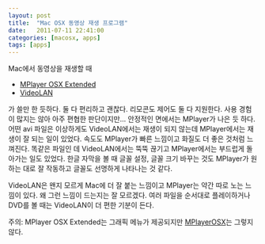 ```yaml
---
layout: post
title:  "Mac OSX 동영상 재생 프로그램"
date:   2011-07-11 22:41:00
categories: [macosx, apps]
tags: [apps]
---
```


Mac에서 동영상을 재생할 때

- [MPlayer OSX Extended](http://www.mplayerosx.ch/)
- [VideoLAN](http://www.videolan.org/)

가 쓸만 한 듯하다. 둘 다 편리하고 괜찮다. 리모콘도 제어도 둘 다 지원한다. 사용 경험이 많지는 않아 아주 편협한 판단이지만... 안정적인 면에서는 MPlayer가 나은 듯 하다. 어떤 avi 파일은 이상하게도 VideoLAN에서는 재생이 되지 않는데 MPlayer에서는 재생이 잘 되는 일이 있었다. 속도도 MPlayer가 빠른 느낌이고 화질도 더 좋은 것처럼 느껴진다. 똑같은 파일인 데 VideoLAN에서는 뚝뚝 끊기고 MPlayer에서는 부드럽게 돌아가는 일도 있었다. 한글 자막을 볼 때 글꼴 설정, 글꼴 크기 바꾸는 것도 MPlayer가 원하는 대로 잘 작동하고 글꼴도 선명하게 나타나는 것 같다.   

VideoLAN은 왠지 모르게 Mac에 더 잘 붙는 느낌이고 MPlayer는 약간 따로 노는 느낌이 있다. 왜 그런 느낌이 드는지는 잘 모르겠다. 여러 파일을 순서대로 플레이하거나 DVD를 볼 때는 VideoLAN이 더 편한 기분이 든다.

주의: MPlayer OSX Extended는 그래픽 메뉴가 제공되지만 [MPlayerOSX](http://mplayerosx.sourceforge.net/)는  그렇지 않다.
